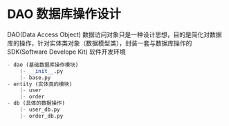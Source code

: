 # DAO 数据库操作设计

DAO(Data Access Object) 数据访问对象只是一种设计思想，目的是简化对数据库的操作，针对实体类对象（数据模型类），封装一套与数据库操作的SDK(Software Develope Kit) 软件开发环境

```python
- dao (基础数据库操作模块)
	|- __init__.py
	|- base.py
- entity (实体类的模块)
	|- user
	|- order
- db (具体的数据操作)
	|- user_db.py
    |- order_db.py
```

# 

 